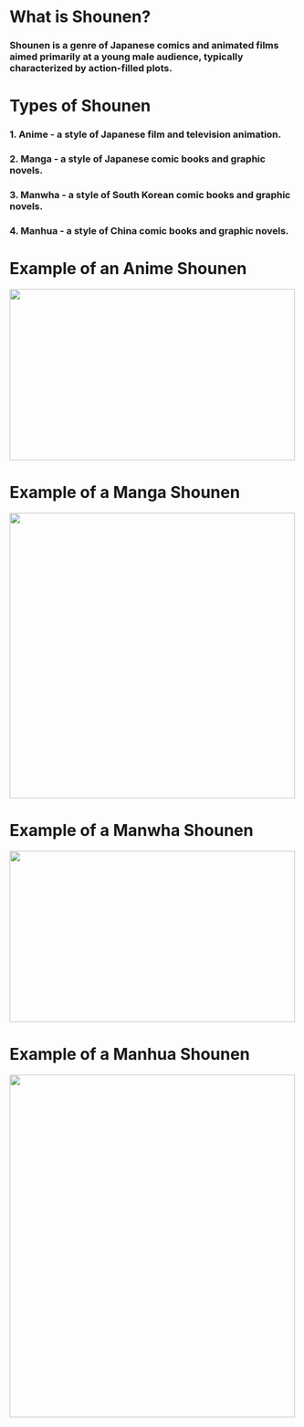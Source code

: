 # __What is Shounen?__
### Shounen is a genre of Japanese comics and animated films aimed primarily at a young male audience, typically characterized by action-filled plots.
# __Types of Shounen__
### 1. **Anime** - a style of Japanese film and television animation.
### 2. **Manga** - a style of Japanese comic books and graphic novels.
### 3. **Manwha** - a style of South Korean comic books and graphic novels.
### 4. **Manhua** - a style of China comic books and graphic novels.
# Example of an Anime Shounen
<img src="https://media3.giphy.com/media/QUKqSLmE7vmZP2PkZk/giphy.gif?cid=ecf05e47pjx2ub3et43idwopeju9z9ld0ya6fqw2d0zl41uy&rid=giphy.gif&ct=g" data-canonical-src="https://media3.giphy.com/media/QUKqSLmE7vmZP2PkZk/giphy.gif?cid=ecf05e47pjx2ub3et43idwopeju9z9ld0ya6fqw2d0zl41uy&rid=giphy.gif&ct=g" width="500" height="300" />

# Example of a Manga Shounen 
<img src="https://user-images.githubusercontent.com/118231407/203504076-b6b8a2c5-d331-469e-8c86-c895a7dc6655.png" data-canonical-src="https://user-images.githubusercontent.com/118231407/203504165-0dc144ab-7433-44b2-a650-1b190f86108d.png" width="500" height="500" />

# __Example of a Manwha Shounen__
<img src="https://user-images.githubusercontent.com/118231407/203190668-f1d40d48-4276-4232-86e8-fdf2fc4ef414.png" data-canonical-src="https://user-images.githubusercontent.com/118231407/203190668-f1d40d48-4276-4232-86e8-fdf2fc4ef414.png" width="500" height="300" />

# Example of a Manhua Shounen
<img src="https://user-images.githubusercontent.com/118231407/203537021-12597c41-6b47-4258-bbba-b12518cf9dbf.png" data-canonical-src="https://user-images.githubusercontent.com/118231407/203537021-12597c41-6b47-4258-bbba-b12518cf9dbf.png" width="500" height="600" />
